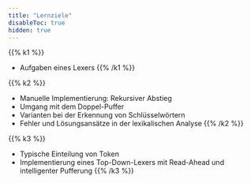 ```yaml
---
title: "Lernziele"
disableToc: true
hidden: true
---
```



{{% k1 %}}
*   Aufgaben eines Lexers
{{% /k1 %}}

{{% k2 %}}
*   Manuelle Implementierung: Rekursiver Abstieg
*   Umgang mit dem Doppel-Puffer
*   Varianten bei der Erkennung von Schlüsselwörtern
*   Fehler und Lösungsansätze in der lexikalischen Analyse
{{% /k2 %}}

{{% k3 %}}
*   Typische Einteilung von Token
*   Implementierung eines Top-Down-Lexers mit Read-Ahead und intelligenter Pufferung
{{% /k3 %}}
